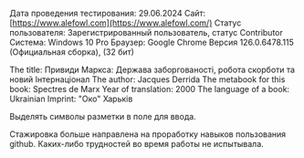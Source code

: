 Дата проведения тестирования: 29.06.2024
Сайт: [https://www.alefowl.com](https://www.alefowl.com/)
Статус пользователя: Зарегистрированный пользователь, статус Contributor
Система: Windows 10 Pro
Браузер: Google Chrome Версия 126.0.6478.115 (Официальная сборка), (32 бит)

The title: Привиди Маркса: Держава заборгованості, робота скорботи та новий Інтернаціонал
The author: Jacques Derrida
The metabook for this book: Spectres de Marx
Year of translation: 2000
The language of a book: Ukrainian
Imprint: "Око" Харькiв

Выделять символы разметки в поле для ввода. 

Стажировка больше направлена на проработку навыков пользования github. Каких-либо трудностей во время работы не испытывала. 